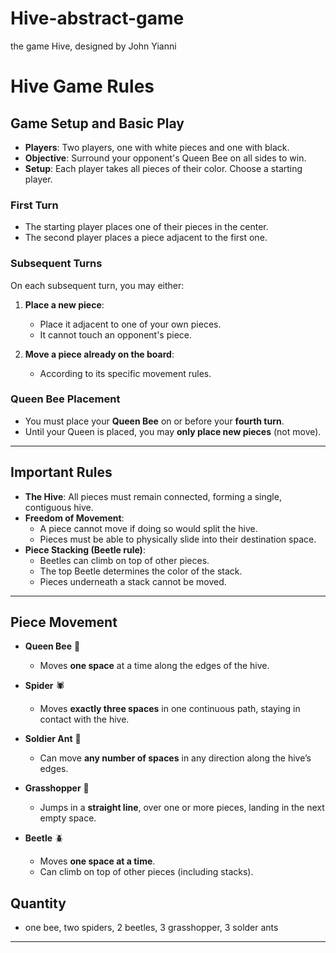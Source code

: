 # Hive-abstract-game
the game Hive, designed by John Yianni
# Hive Game Rules

## Game Setup and Basic Play
- **Players**: Two players, one with white pieces and one with black.  
- **Objective**: Surround your opponent's Queen Bee on all sides to win.  
- **Setup**: Each player takes all pieces of their color. Choose a starting player.  

### First Turn
- The starting player places one of their pieces in the center.  
- The second player places a piece adjacent to the first one.  

### Subsequent Turns
On each subsequent turn, you may either:
1. **Place a new piece**:  
   - Place it adjacent to one of your own pieces.  
   - It cannot touch an opponent's piece.  

2. **Move a piece already on the board**:  
   - According to its specific movement rules.  

### Queen Bee Placement
- You must place your **Queen Bee** on or before your **fourth turn**.  
- Until your Queen is placed, you may **only place new pieces** (not move).  

---

## Important Rules
- **The Hive**: All pieces must remain connected, forming a single, contiguous hive.  
- **Freedom of Movement**:  
  - A piece cannot move if doing so would split the hive.  
  - Pieces must be able to physically slide into their destination space.  
- **Piece Stacking (Beetle rule)**:  
  - Beetles can climb on top of other pieces.  
  - The top Beetle determines the color of the stack.  
  - Pieces underneath a stack cannot be moved.  

---

## Piece Movement

- **Queen Bee** 🐝  
  - Moves **one space** at a time along the edges of the hive.  

- **Spider** 🕷️  
  - Moves **exactly three spaces** in one continuous path, staying in contact with the hive.  

- **Soldier Ant** 🐜  
  - Can move **any number of spaces** in any direction along the hive’s edges.  

- **Grasshopper** 🦗  
  - Jumps in a **straight line**, over one or more pieces, landing in the next empty space.  

- **Beetle** 🪲  
  - Moves **one space at a time**.  
  - Can climb on top of other pieces (including stacks).  

## Quantity
- one bee, two spiders, 2 beetles, 3 grasshopper, 3 solder ants
---

